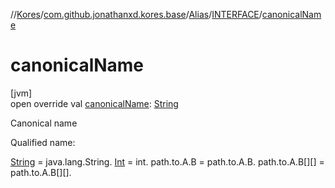 //[Kores](../../../../index.md)/[com.github.jonathanxd.kores.base](../../index.md)/[Alias](../index.md)/[INTERFACE](index.md)/[canonicalName](canonical-name.md)

# canonicalName

[jvm]\
open override val [canonicalName](canonical-name.md): [String](https://kotlinlang.org/api/latest/jvm/stdlib/kotlin/-string/index.html)

Canonical name

Qualified name:

[String](https://kotlinlang.org/api/latest/jvm/stdlib/kotlin/-string/index.html) = java.lang.String. [Int](https://kotlinlang.org/api/latest/jvm/stdlib/kotlin/-int/index.html) = int. path.to.A.B = path.to.A.B. path.to.A.B[][] = path.to.A.B[][].
